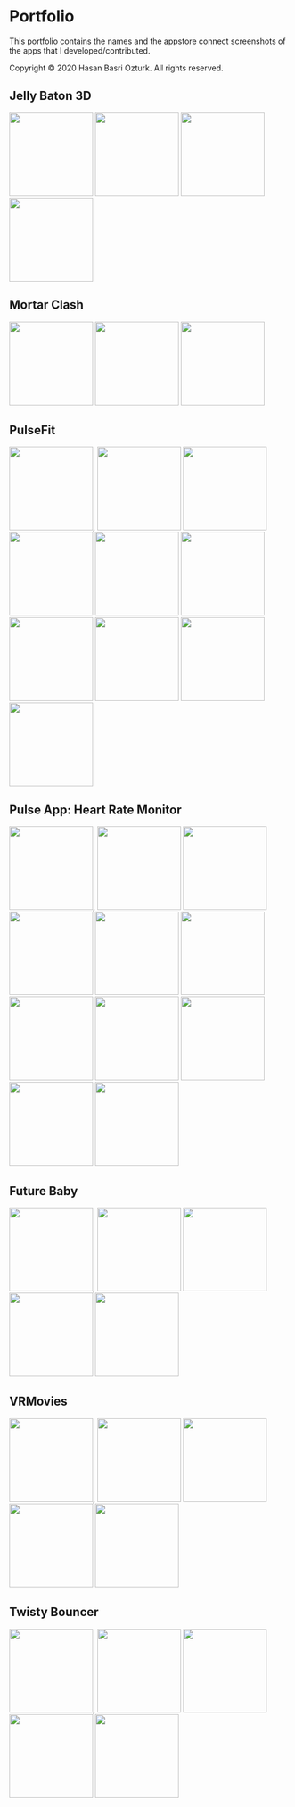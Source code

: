 # Portfolio

This portfolio contains the names and the appstore connect screenshots of the apps that I developed/contributed.

Copyright © 2020 Hasan Basri Ozturk. All rights reserved.

## Jelly Baton 3D

<img src="https://user-images.githubusercontent.com/24501212/159186475-9cd90b9d-5579-40d8-9c4a-0d5e9129a29b.png" width="150">
<img src="https://user-images.githubusercontent.com/24501212/159186479-8c248eaf-d6b4-4032-93eb-1ddcbebd4fdb.png" width="150">
<img src="https://user-images.githubusercontent.com/24501212/159186481-dedea697-f855-4177-8bd5-821c7a54e0b9.png" width="150">
<img src="https://user-images.githubusercontent.com/24501212/159186483-07e45949-96dd-4fc8-b495-50e96579498c.png" width="150">

## Mortar Clash

<img src="https://user-images.githubusercontent.com/24501212/159186333-998fd6b2-d293-408d-8311-7cde7700d71e.png" width="150">
<img src="https://user-images.githubusercontent.com/24501212/159186342-baad03de-b2d4-4eee-a5b4-acac767e0ed6.png" width="150">
<img src="https://user-images.githubusercontent.com/24501212/159186345-949a22c1-e10d-4ae0-b4d0-04f54514d543.png" width="150">


## PulseFit

<img src="https://user-images.githubusercontent.com/24501212/122691512-0e936e80-d228-11eb-8f4e-ef6bbd91359c.PNG" width="150">,
<img src="https://user-images.githubusercontent.com/24501212/122691516-1226f580-d228-11eb-810f-5616b1e98dcc.PNG" width="150">
<img src="https://user-images.githubusercontent.com/24501212/122691518-13f0b900-d228-11eb-80de-d32312606b32.PNG" width="150">
<img src="https://user-images.githubusercontent.com/24501212/122691519-14894f80-d228-11eb-9c50-8275c0013a5b.PNG" width="150">
<img src="https://user-images.githubusercontent.com/24501212/122691520-14894f80-d228-11eb-82c7-5d2b4f86779e.PNG" width="150">
<img src="https://user-images.githubusercontent.com/24501212/122691515-118e5f00-d228-11eb-91e7-dbb294122549.PNG" width="150">
<img src="https://user-images.githubusercontent.com/24501212/122691527-194e0380-d228-11eb-89f2-4b6fd26e799e.PNG" width="150">
<img src="https://user-images.githubusercontent.com/24501212/122691521-1521e600-d228-11eb-8d7e-94e481f16876.PNG" width="150">
<img src="https://user-images.githubusercontent.com/24501212/122691522-15ba7c80-d228-11eb-83ea-7144bf653b9e.PNG" width="150">
<img src="https://user-images.githubusercontent.com/24501212/122691525-16eba980-d228-11eb-9d2c-226a11aea25b.PNG" width="150">

## Pulse App: Heart Rate Monitor

<img src="https://user-images.githubusercontent.com/24501212/122690687-f2410300-d222-11eb-8eb8-d74e6c4efad3.png" width="150">,
<img src="https://user-images.githubusercontent.com/24501212/122690687-f2410300-d222-11eb-8eb8-d74e6c4efad3.png" width="150"> 
<img src="https://user-images.githubusercontent.com/24501212/122690690-f4a35d00-d222-11eb-82ce-d214a161f207.png" width="150"> 
<img src="https://user-images.githubusercontent.com/24501212/122690693-f53bf380-d222-11eb-8c4d-58a28c20a05f.png" width="150"> 
<img src="https://user-images.githubusercontent.com/24501212/122690694-f66d2080-d222-11eb-8bed-a803795e3034.png" width="150"> 
<img src="https://user-images.githubusercontent.com/24501212/122690695-f705b700-d222-11eb-9112-36caf756f6ae.png" width="150">
<img src="https://user-images.githubusercontent.com/24501212/122690696-f705b700-d222-11eb-9842-ffaf8071ef14.png" width="150">
<img src="https://user-images.githubusercontent.com/24501212/122690697-f79e4d80-d222-11eb-88d8-ff808ad8542c.png" width="150">
<img src="https://user-images.githubusercontent.com/24501212/122690700-f836e400-d222-11eb-9420-b3c5aa271afc.png" width="150">
<img src="https://user-images.githubusercontent.com/24501212/122690701-f836e400-d222-11eb-8bc2-78f746af4343.png" width="150">
<img src="https://user-images.githubusercontent.com/24501212/122690702-f8cf7a80-d222-11eb-98b7-7c2e1113feab.png" width="150">

## Future Baby

<img src="https://user-images.githubusercontent.com/24501212/122690710-0127b580-d223-11eb-9310-2b1c5f23974c.png" width="150">,
<img src="https://user-images.githubusercontent.com/24501212/122690712-038a0f80-d223-11eb-872d-cd83fa9b859d.png" width="150">
<img src="https://user-images.githubusercontent.com/24501212/122690715-0422a600-d223-11eb-97a2-29b254ba3321.png" width="150">
<img src="https://user-images.githubusercontent.com/24501212/122690717-04bb3c80-d223-11eb-857f-7d6889c3c51d.png" width="150">
<img src="https://user-images.githubusercontent.com/24501212/122690718-0553d300-d223-11eb-9f60-182106e9b62d.png" width="150">

## VRMovies

<img src="https://user-images.githubusercontent.com/24501212/122690736-18ff3980-d223-11eb-9140-624f292cef47.png" width="150">,
<img src="https://user-images.githubusercontent.com/24501212/122690740-1a306680-d223-11eb-84e4-bd1c8ca72204.png" width="150">
<img src="https://user-images.githubusercontent.com/24501212/122690741-1ac8fd00-d223-11eb-94c6-80fe13329ec7.png" width="150">
<img src="https://user-images.githubusercontent.com/24501212/122690742-1b619380-d223-11eb-84ef-d2cbd4103360.png" width="150">
<img src="https://user-images.githubusercontent.com/24501212/122690743-1bfa2a00-d223-11eb-9e2c-10d2329da680.png" width="150">

## Twisty Bouncer

<img src="https://user-images.githubusercontent.com/24501212/122690752-2288a180-d223-11eb-9c6b-81191fac2453.png" width="150">,
<img src="https://user-images.githubusercontent.com/24501212/122690756-24526500-d223-11eb-9dcc-22169f292314.png" width="150">
<img src="https://user-images.githubusercontent.com/24501212/122690758-24eafb80-d223-11eb-8f8d-27f952e1f768.png" width="150">
<img src="https://user-images.githubusercontent.com/24501212/122690759-25839200-d223-11eb-840b-cb66da60bf7a.png" width="150">
<img src="https://user-images.githubusercontent.com/24501212/122690761-261c2880-d223-11eb-9656-eb3ef4eb4813.png" width="150">
